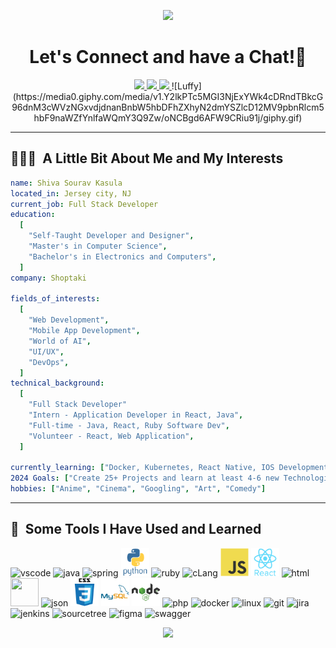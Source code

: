 <p align="center">
  <img src="https://capsule-render.vercel.app/api?type=waving&color=gradient&text=Hello!&height=100&section=header"/>
</p>

<h1 align="center">
  Let's Connect and have a Chat!💬
</h1>

<p align="center">
<a href="https://shiva-sourav-kasula.carrd.co/">
  <img height="50" src="https://user-images.githubusercontent.com/46517096/166972883-f5f1d88c-0246-4374-88ac-ded0f2cf0699.png"/>
</a>
<a href="https://www.linkedin.com/in/shiva-sourav-kasula-0b815b191/">
  <img height="50" src="https://user-images.githubusercontent.com/46517096/166973395-19676cd8-f8ec-4abf-83ff-da8243505b82.png"/>
</a>
<a href="https://www.instagram.com/its_shivasourav/">
  <img height="50" src="https://user-images.githubusercontent.com/46517096/166974368-9798f39f-1f46-499c-b14e-81f0a3f83a06.png"/>
</a>
![Luffy](https://media0.giphy.com/media/v1.Y2lkPTc5MGI3NjExYWk4cDRndTBkcG96dnM3cWVzNGxvdjdnanBnbW5hbDFhZXhyN2dmYSZlcD12MV9pbnRlcm5hbF9naWZfYnlfaWQmY3Q9Zw/oNCBgd6AFW9CRiu91j/giphy.gif)
</p>

---

<h2> 👨🏻‍💻 &nbsp;A Little Bit About Me and My Interests</h2>

```yaml
name: Shiva Sourav Kasula
located_in: Jersey city, NJ
current_job: Full Stack Developer
education:
  [
    "Self-Taught Developer and Designer",
    "Master's in Computer Science",
    "Bachelor's in Electronics and Computers",
  ]
company: Shoptaki

fields_of_interests:
  [
    "Web Development",
    "Mobile App Development",
    "World of AI",
    "UI/UX",
    "DevOps",
  ]
technical_background:
  [
    "Full Stack Developer"
    "Intern - Application Developer in React, Java",
    "Full-time - Java, React, Ruby Software Dev",
    "Volunteer - React, Web Application",
  ]
  
currently_learning: ["Docker, Kubernetes, React Native, IOS Development"]
2024 Goals: ["Create 25+ Projects and learn at least 4-6 new Technologies."]
hobbies: ["Anime", "Cinema", "Googling", "Art", "Comedy"]
```
  
---  
  
<h2> 🚀 &nbsp;Some Tools I Have Used and Learned</h2>
<p align="left">
<img src="https://cdn.jsdelivr.net/gh/devicons/devicon/icons/vscode/vscode-original.svg" alt="vscode" width="45" height="45"/>
<img src="https://cdn.jsdelivr.net/gh/devicons/devicon@latest/icons/java/java-original.svg" alt="java" width="45" height="45"/>
<img src="https://cdn.jsdelivr.net/gh/devicons/devicon@latest/icons/spring/spring-original.svg" alt="spring" width="45" height="45"/>
<img src="https://raw.githubusercontent.com/devicons/devicon/master/icons/python/python-original-wordmark.svg" alt="python" width="45" height="45"/>
<img src="https://cdn.jsdelivr.net/gh/devicons/devicon@latest/icons/ruby/ruby-original.svg" alt="ruby" width="45" height="45"/>
<img src="https://cdn.jsdelivr.net/gh/devicons/devicon/icons/c/c-original.svg" alt="cLang" width="45" height="45"/>
<img src="https://raw.githubusercontent.com/devicons/devicon/master/icons/javascript/javascript-original.svg" alt="javascript" width="45" height="45" />
<img src="https://raw.githubusercontent.com/devicons/devicon/master/icons/react/react-original-wordmark.svg" alt="react" width="45" height="45" />
<img src="https://cdn.jsdelivr.net/gh/devicons/devicon/icons/html5/html5-original.svg" alt="html" width="45" height="45"/>
<img src="https://cdn.jsdelivr.net/gh/devicons/devicon@latest/icons/bootstrap/bootstrap-original-wordmark.svg" width="45" height="45" />  
<img src="https://cdn.jsdelivr.net/gh/devicons/devicon@latest/icons/json/json-original.svg" alt="json" width="45" height="45"/>
<img src="https://raw.githubusercontent.com/devicons/devicon/master/icons/css3/css3-original-wordmark.svg" alt="css3" width="45" height="45" />
<img src="https://raw.githubusercontent.com/devicons/devicon/master/icons/mysql/mysql-original-wordmark.svg" alt="mysql" width="45" height="45" />
<img src="https://raw.githubusercontent.com/devicons/devicon/master/icons/nodejs/nodejs-original-wordmark.svg" alt="nodejs" width="45" height="45" />
<img src="https://cdn.jsdelivr.net/gh/devicons/devicon/icons/php/php-original.svg" alt="php" width="45" height="45"/>
<img src="https://cdn.jsdelivr.net/gh/devicons/devicon/icons/docker/docker-original.svg" alt="docker" width="45" height="45"/>
<img src="https://cdn.jsdelivr.net/gh/devicons/devicon/icons/linux/linux-original.svg" alt="linux" width="45" height="45"/>       
<img src="https://cdn.jsdelivr.net/gh/devicons/devicon/icons/git/git-original.svg" alt="git" width="45" height="45"/>
<img src="https://cdn.jsdelivr.net/gh/devicons/devicon@latest/icons/jira/jira-original.svg" alt="jira" width="45" height="45"/>
<img src="https://cdn.jsdelivr.net/gh/devicons/devicon@latest/icons/jenkins/jenkins-original.svg" alt="jenkins" width="45" height="45"/> 
<img src="https://cdn.jsdelivr.net/gh/devicons/devicon@latest/icons/sourcetree/sourcetree-original.svg" alt="sourcetree" width="45" height="45"/>
<img src="https://cdn.jsdelivr.net/gh/devicons/devicon/icons/figma/figma-original.svg" alt="figma" width="45" height="45"/>
<img src="https://cdn.jsdelivr.net/gh/devicons/devicon@latest/icons/swagger/swagger-original.svg" alt="swagger" width="45" height="45"/>
</p>

<p align="center">
  <img src="https://capsule-render.vercel.app/api?type=waving&color=gradient&height=100&section=footer"/>
</p>
